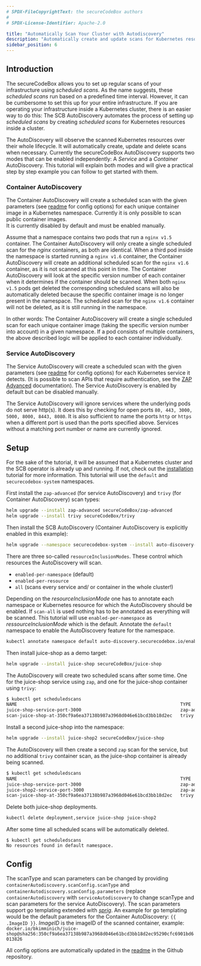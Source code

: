 ```yaml
---
# SPDX-FileCopyrightText: the secureCodeBox authors
#
# SPDX-License-Identifier: Apache-2.0

title: "Automatically Scan Your Cluster with Autodiscovery"
description: "Automatically create and update scans for Kubernetes resources"
sidebar_position: 6
---
```


## Introduction

The secureCodeBox allows you to set up regular scans of your infrastructure using _scheduled scans_. As the name suggests, these _scheduled scans_ run based on a predefined time interval. However, it can be cumbersome to set this up for your entire infrastructure. If you are operating your infrastructure inside a Kubernetes cluster, there is an easier way to do this: The SCB AutoDiscovery automates the process of setting up _scheduled scans_ by creating _scheduled scans_ for Kubernetes resources inside a cluster.

The AutoDiscovery will observe the scanned Kubernetes resources over their whole lifecycle. It will automatically create, update and delete scans when necessary. Currently the secureCodeBox AutoDiscovery supports two modes that can be enabled independently: A _Service_ and a _Container_ AutoDiscovery. This tutorial will explain both modes and will give a practical step by step example you can follow to get started with them.

### Container AutoDiscovery

The Container AutoDiscovery will create a scheduled scan with the given parameters (see [readme](https://github.com/secureCodeBox/secureCodeBox/blob/main/auto-discovery/kubernetes/README.md) for config options) for each unique container image in a Kubernetes namespace. Currently it is only possible to scan public container images.  
It is currently disabled by default and must be enabled manually.

Assume that a namespace contains two pods that run a `nginx v1.5` container. The Container AutoDiscovery will only create a single scheduled scan for the _nginx_ containers, as both are identical.
When a third pod inside the namespace is started running a `nginx v1.6` container, the Container AutoDiscovery will create an additional scheduled scan for the `nginx v1.6` container, as it is not scanned at this point in time. The Container AutoDiscovery will look at the specific version number of each container when it determines if the container should be scanned.
When both `nginx v1.5` pods get deleted the corresponding scheduled scans will also be automatically deleted because the specific container image is no longer present in the namespace.
The scheduled scan for the `nginx v1.6` container will not be deleted, as it is still running in the namespace.

In other words: The Container AutoDiscovery will create a single scheduled scan for each unique container image (taking the specific version number into account) in a given namespace.
If a pod consists of multiple containers, the above described logic will be applied to each container individually.

### Service AutoDiscovery

The Service AutoDiscovery will create a scheduled scan with the given parameters (see [readme](https://github.com/secureCodeBox/secureCodeBox/blob/main/auto-discovery/kubernetes/README.md) for config options) for each Kubernetes service it detects. (It is possible to scan APIs that require authentication, see the [ZAP Advanced](../scanners/zap-advanced.md) documentation).
The Service AutoDiscovery is enabled by default but can be disabled manually.

The Service AutoDiscovery will ignore services where the underlying pods do not serve http(s). It does this by checking for open ports `80, 443, 3000, 5000, 8000, 8443, 8080`. It is also sufficient to name the ports `http` or `https` when a different port is used than the ports specified above.
Services without a matching port number or name are currently ignored.

## Setup

For the sake of the tutorial, it will be assumed that a Kubernetes cluster and the SCB operator is already up and running. If not, check out the [installation](/docs/getting-started/installation/) tutorial for more information.
This tutorial will use the `default` and `securecodebox-system` namespaces.

First install the `zap-advanced` (for service AutoDiscovery) and `trivy` (for Container AutoDiscovery) scan types:

```bash
helm upgrade --install zap-advanced secureCodeBox/zap-advanced
helm upgrade --install trivy secureCodeBox/trivy
```

Then install the SCB AutoDiscovery (Container AutoDiscovery is explicitly enabled in this example):

```bash
helm upgrade --namespace securecodebox-system --install auto-discovery-kubernetes secureCodeBox/auto-discovery-kubernetes --set config.containerAutoDiscovery.enabled=true
```

There are three so-called `resourceInclusionModes`. These control which resources the AutoDiscovery will scan.

- `enabled-per-namespace` (default)
- `enabled-per-resource`
- `all` (scans every service and/ or container in the whole cluster!)

Depending on the _resourceInclusionMode_ one has to annotate each namespace or Kubernetes resource for which the AutoDiscovery should be enabled. If `scan-all` is used nothing has to be annotated as everything will be scanned.
This tutorial will use `enabled-per-namespace` as _ressourceInclusionMode_ which is the default.
Annotate the `default` namespace to enable the AutoDiscovery feature for the namespace.

```bash
kubectl annotate namespace default auto-discovery.securecodebox.io/enabled=true
```

Then install juice-shop as a demo target:

```bash
helm upgrade --install juice-shop secureCodeBox/juice-shop
```

The AutoDiscovery will create two scheduled scans after some time. One for the juice-shop service using `zap`, and one for the juice-shop container using `trivy`:

```bash
$ kubectl get scheduledscans
NAME                                                             TYPE                INTERVAL   FINDINGS
juice-shop-service-port-3000                                     zap-advanced-scan   168h0m0s
scan-juice-shop-at-350cf9a6ea37138b987a3968d046e61bcd3bb18d2ec   trivy               168h0m0s
```

Install a second juice-shop into the namespace:

```bash
helm upgrade --install juice-shop2 secureCodeBox/juice-shop
```

The AutoDiscovery will then create a second `zap` scan for the service, but no additional `trivy` container scan, as the juice-shop container is already being scanned.

```bash
$ kubectl get scheduledscans
NAME                                                             TYPE                INTERVAL   FINDINGS
juice-shop-service-port-3000                                     zap-advanced-scan   168h0m0s
juice-shop2-service-port-3000                                    zap-advanced-scan   168h0m0s
scan-juice-shop-at-350cf9a6ea37138b987a3968d046e61bcd3bb18d2ec   trivy               168h0m0s
```

Delete both juice-shop deployments.

```bash
kubectl delete deployment,service juice-shop juice-shop2
```

After some time all scheduled scans will be automatically deleted.

```
$ kubectl get scheduledscans
No resources found in default namespace.
```

## Config

The scanType and scan parameters can be changed by providing `containerAutodiscovery.scanConfig.scanType` and `containerAutodiscovery.scanConfig.parameters` (replace `containerAutodiscovery` with `serviceAutodiscovery` to change scanType and scan parameters for the service AutoDiscovery).
The scan parameters support go templating extended with [_sprig_](https://github.com/Masterminds/sprig). An example for go templating would be the default parameters for the Container AutoDiscovery: `{{ .ImageID }}`. _ImageID_ is the imageID of the scanned container, example: `docker.io/bkimminich/juice-shop@sha256:350cf9a6ea37138b987a3968d046e61bcd3bb18d2ec95290cfc6901bd6013826`

All config options are automatically updated in the [readme](https://github.com/secureCodeBox/secureCodeBox/blob/main/auto-discovery/kubernetes/README.md) in the Github repository.

